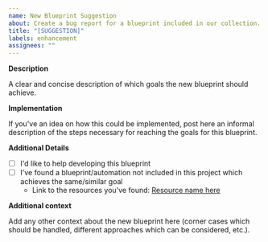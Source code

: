 ```yaml
---
name: New Blueprint Suggestion
about: Create a bug report for a blueprint included in our collection.
title: "[SUGGESTION]"
labels: enhancement
assignees: ""
---
```


**Description**

A clear and concise description of which goals the new blueprint should achieve.

**Implementation**

If you've an idea on how this could be implemented, post here an informal description of the steps necessary for reaching the goals for this blueprint.

**Additional Details**

- [ ] I'd like to help developing this blueprint
- [ ] I've found a blueprint/automation not included in this project which achieves the same/similar goal
  - Link to the resources you've found: [Resource name here](https://link-goes-here)

**Additional context**

Add any other context about the new blueprint here (corner cases which should be handled, different approaches which can be considered, etc.).

